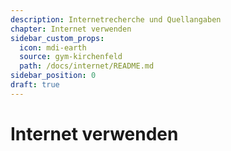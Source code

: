 ```yaml
---
description: Internetrecherche und Quellangaben
chapter: Internet verwenden
sidebar_custom_props:
  icon: mdi-earth
  source: gym-kirchenfeld
  path: /docs/internet/README.md
sidebar_position: 0
draft: true
---
```


# Internet verwenden



<FeatureCategories />
